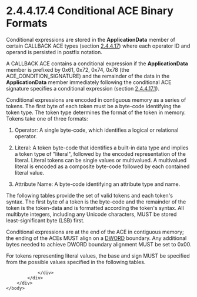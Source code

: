 <html dir="LTR" xmlns:mshelp="http://msdn.microsoft.com/mshelp" xmlns:ddue="http://ddue.schemas.microsoft.com/authoring/2003/5" xmlns:xlink="http://www.w3.org/1999/xlink" xmlns:tool="http://www.microsoft.com/tooltip">
    <head>
        <meta http-equiv="Content-Type" content="text/html; CHARSET=utf-8"></meta>
        <meta name="save" content="history"></meta>
        <title>2.4.4.17.4 Conditional ACE Binary Formats</title>
        <xml>
            <mshelp:toctitle title="2.4.4.17.4 Conditional ACE Binary Formats"></mshelp:toctitle>
            <mshelp:rltitle title="[MS-DTYP]: Conditional ACE Binary Formats"></mshelp:rltitle>
            <mshelp:keyword index="A" term="dbd1d783-9d1e-4e1a-ab56-144e394b5c36"></mshelp:keyword>
            <mshelp:attr name="DCSext.ContentType" value="open specification"></mshelp:attr>
            <mshelp:attr name="AssetID" value="dbd1d783-9d1e-4e1a-ab56-144e394b5c36"></mshelp:attr>
            <mshelp:attr name="TopicType" value="kbRef"></mshelp:attr>
            <mshelp:attr name="DCSext.Title" value="[MS-DTYP]: Conditional ACE Binary Formats" />
        </xml>
    </head>
    <body>
        <div id="header">
            <h1 class="heading">2.4.4.17.4 Conditional ACE Binary Formats</h1>
        </div>
        <div id="mainSection">
            <div id="mainBody">
                <div id="allHistory" class="saveHistory"></div>
                <div id="sectionSection0" class="section" name="collapseableSection">
                    

<p>Conditional expressions are stored in the <b>ApplicationData</b>
member of certain CALLBACK ACE types (section <a href="10dc22eb-788d-4343-b556-0b6969fe58ca.md">2.4.4.17</a>) where each
operator ID and operand is persisted in postfix notation.</p>

<p>A CALLBACK ACE contains a conditional expression if the <b>ApplicationData</b>
member is prefixed by 0x61, 0x72, 0x74, 0x78 (the ACE_CONDITION_SIGNATURE) and
the remainder of the data in the <b>ApplicationData</b> member immediately
following the conditional ACE signature specifies a conditional expression
(section <a href="fedb7cc4-180b-4e0b-9b95-fba8a6c8402b.md">2.4.4.17.1</a>).</p>

<p>Conditional expressions are encoded in contiguous memory as
a series of tokens. The first byte of each token must be a byte-code
identifying the token type. The token type determines the format of the token
in memory. Tokens take one of three formats:</p>

<ol><li><p><span>    </span>Operator: A
single byte-code, which identifies a logical or relational operator.</p>

</li><li><p><span>    </span>Literal: A token
byte-code that identifies a built-in data type and implies a token type of
&quot;literal&quot;, followed by the encoded representation of the literal.
Literal tokens can be single values or multivalued. A multivalued literal is
encoded as a composite byte-code followed by each contained literal value.</p>

</li><li><p><span>    </span>Attribute Name:
A byte-code identifying an attribute type and name.</p>

</li></ol><p>The following tables provide the set of valid tokens and
each token's syntax. The first byte of a token is the byte-code and the
remainder of the token is the token-data and is formatted according the token's
syntax. All multibyte integers, including any Unicode characters, MUST be
stored least-significant byte (LSB) first.</p>

<p>Conditional expressions are at the end of the ACE in
contiguous memory; the ending of the ACEs MUST align on a <a href="262627d8-3418-4627-9218-4ffe110850b2.md">DWORD</a> boundary. Any
additional bytes needed to achieve DWORD boundary alignment MUST be set to
0x00.</p>

<p>For tokens representing literal values, the base and sign
MUST be specified from the possible values specified in the following tables.</p>


                </div>
            </div>
        </div>
    </body>
</html>